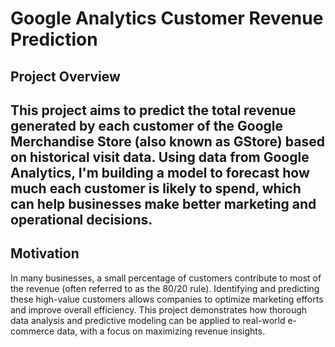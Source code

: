 # Google Analytics Customer Revenue Prediction
## Project Overview

This project aims to predict the total revenue generated by each customer of the Google Merchandise Store (also known as GStore) based on historical visit data. Using data from Google Analytics, I'm building a model to forecast how much each customer is likely to spend, which can help businesses make better marketing and operational decisions.
----
## Motivation

In many businesses, a small percentage of customers contribute to most of the revenue (often referred to as the 80/20 rule). Identifying and predicting these high-value customers allows companies to optimize marketing efforts and improve overall efficiency. This project demonstrates how thorough data analysis and predictive modeling can be applied to real-world e-commerce data, with a focus on maximizing revenue insights.
